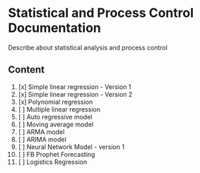 # Statistical and Process Control Documentation
Describe about statistical analysis and process control

## Content
1. [x] Simple linear regression - Version 1
2. [x] Simple linear regression - Version 2
3. [x] Polynomial regression
4. [ ] Multiple linear regression
5. [ ] Auto regressive model
6. [ ] Moving average model
7. [ ] ARMA model
8. [ ] ARIMA model
9. [ ] Neural Network Model - version 1
10. [ ] FB Prophet Forecasting
11. [ ] Logistics Regression
